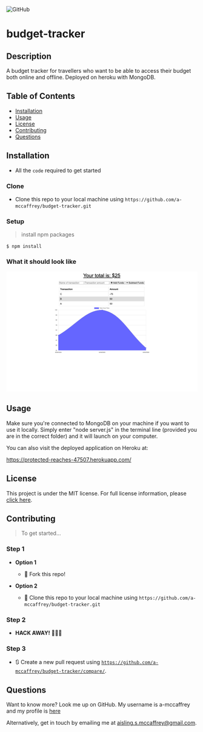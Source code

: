 ![GitHub](https://img.shields.io/github/license/a-mccaffrey/budget-tracker)

# budget-tracker

## Description

A budget tracker for travellers who want to be able to access their budget both online and offline. Deployed on heroku with MongoDB.

## Table of Contents

* [Installation](#installation)
* [Usage](#usage)
* [License](#license)
* [Contributing](#contributing)
* [Questions](#questions)


## Installation

- All the `code` required to get started

### Clone

- Clone this repo to your local machine using `https://github.com/a-mccaffrey/budget-tracker.git`

### Setup


> install npm packages

```shell
$ npm install
```

### What it should look like

![Screenshot](./public/images/screenshot.png)

## Usage

Make sure you're connected to MongoDB on your machine if you want to use it locally. Simply enter "node server.js" in the terminal line (provided you are in the correct folder) and it will launch on your computer.

You can also visit the deployed application on Heroku at: 

https://protected-reaches-47507.herokuapp.com/

## License

This project is under the MIT license. For full license information, please [click here](https://choosealicense.com/licenses/MIT/). 


## Contributing

> To get started...

### Step 1

- **Option 1**
    - 🍴 Fork this repo!

- **Option 2**
    - 👯 Clone this repo to your local machine using `https://github.com/a-mccaffrey/budget-tracker.git`

### Step 2

- **HACK AWAY!** 🔨🔨🔨

### Step 3

- 🔃 Create a new pull request using <a href="https://github.com/a-mccaffrey/budget-tracker/compare/" target="_blank">`https://github.com/a-mccaffrey/budget-tracker/compare/`</a>.


## Questions

Want to know more? Look me up on GitHub. My username is a-mccaffrey and my profile is [here](https://www.github.com/a-mccaffrey)

Alternatively, get in touch by emailing me at [aisling.s.mccaffrey@gmail.com](mailto:aisling.s.mccaffrey@gmail.com).